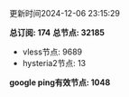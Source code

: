 更新时间2024-12-06 23:15:29

**总订阅: 174**
**总节点: 32185**
- vless节点: 9689
- hysteria2节点: 13

**google ping有效节点: 1048**
